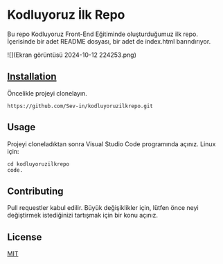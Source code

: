 # Kodluyoruz İlk Repo

Bu repo Kodluyoruz Front-End Eğitiminde oluşturduğumuz ilk repo. İçerisinde bir adet README dosyası, bir adet de index.html barındırıyor.

![](Ekran görüntüsü 2024-10-12 224253.png)


## [Installation](https://github.com/Sev-in/kodluyoruzilkrepo.git)

Öncelikle projeyi clonelayın. 
``` 
https://github.com/Sev-in/kodluyoruzilkrepo.git
``` 

## Usage

Projeyi cloneladıktan sonra Visual Studio Code programında açınız.
Linux için:
``` 
cd kodluyoruzilkrepo
code.
``` 


## Contributing

Pull requestler kabul edilir. Büyük değişiklikler için, lütfen önce neyi değiştirmek
istediğinizi tartışmak için bir konu açınız.


## License

[MIT](https://choosealicense.com/licenses/mit/)
